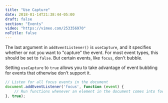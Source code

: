 ```yaml
---
title: "Use Capture"
date: 2018-01-14T21:38:44-05:00
draft: false
section: "Events"
video: "https://vimeo.com/253356970"
noTitle: false
---
```


The last argument in `addEventListener()` is `useCapture`, and it specifies whether or not you want to "capture" the event. For most event types, this should be set to `false`. But certain events, like `focus`, don't bubble.

Setting `useCapture` to `true` allows you to take advantage of event bubbling for events that otherwise don't support it.

```javascript
// Listen for all focus events in the document
document.addEventListener('focus', function (event) {
	// Run functions whenever an element in the document comes into focus
}, true);
```